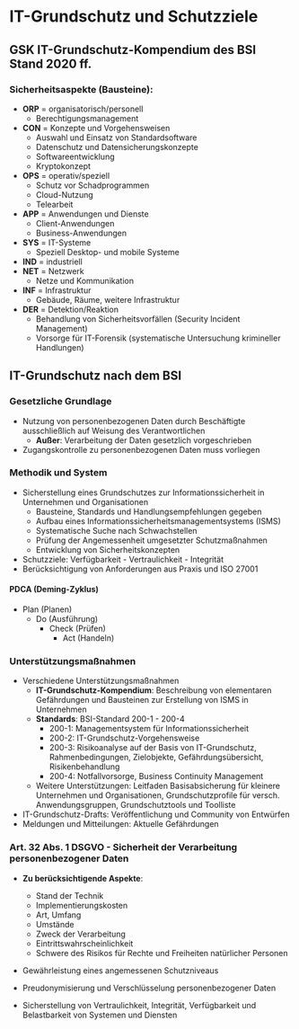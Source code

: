 # IT-Grundschutz und Schutzziele

## GSK IT-Grundschutz-Kompendium des BSI Stand 2020 ff.

### Sicherheitsaspekte (Bausteine):
- **ORP** = organisatorisch/personell
  - Berechtigungsmanagement
- **CON** = Konzepte und Vorgehensweisen
  - Auswahl und Einsatz von Standardsoftware
  - Datenschutz und Datensicherungskonzepte
  - Softwareentwicklung
  - Kryptokonzept
- **OPS** = operativ/speziell
  - Schutz vor Schadprogrammen
  - Cloud-Nutzung
  - Telearbeit
- **APP** = Anwendungen und Dienste
  - Client-Anwendungen
  - Business-Anwendungen
- **SYS** = IT-Systeme
  - Speziell Desktop- und mobile Systeme
- **IND** = industriell
- **NET** = Netzwerk
  - Netze und Kommunikation
- **INF** = Infrastruktur
  - Gebäude, Räume, weitere Infrastruktur
- **DER** = Detektion/Reaktion
  - Behandlung von Sicherheitsvorfällen (Security Incident Management)
  - Vorsorge für IT-Forensik (systematische Untersuchung krimineller Handlungen)


## IT-Grundschutz nach dem BSI

### Gesetzliche Grundlage
- Nutzung von personenbezogenen Daten durch Beschäftigte ausschließlich auf Weisung des Verantwortlichen
  - **Außer**: Verarbeitung der Daten gesetzlich vorgeschrieben
- Zugangskontrolle zu personenbezogenen Daten muss vorliegen

### Methodik und System
- Sicherstellung eines Grundschutzes zur Informationssicherheit in Unternehmen und Organisationen
  - Bausteine, Standards und Handlungsempfehlungen gegeben
  - Aufbau eines Informationssicherheitsmanagementsystems (ISMS)
  - Systematische Suche nach Schwachstellen
  - Prüfung der Angemessenheit umgesetzter Schutzmaßnahmen
  - Entwicklung von Sicherheitskonzepten
- Schutzziele: Verfügbarkeit - Vertraulichkeit - Integrität
- Berücksichtigung von Anforderungen aus Praxis und ISO 27001

#### PDCA (Deming-Zyklus)
- Plan (Planen) 
  - Do (Ausführung) 
    - Check (Prüfen)
      - Act (Handeln)

### Unterstützungsmaßnahmen
- Verschiedene Unterstützungsmaßnahmen
  - **IT-Grundschutz-Kompendium**: Beschreibung von elementaren Gefährdungen und Bausteinen zur Erstellung von ISMS in Unternehmen
  - **Standards**: BSI-Standard 200-1 - 200-4
    - 200-1: Managementsystem für Informationssicherheit
    - 200-2: IT-Grundschutz-Vorgehensweise
    - 200-3: Risikoanalyse auf der Basis von IT-Grundschutz, Rahmenbedingungen, Zielobjekte, Gefährdungsübersicht, Risikenbehandlung
    - 200-4: Notfallvorsorge, Business Continuity Management
  - Weitere Unterstützungen: Leitfaden Basisabsicherung für kleinere Unternehmen und Organisationen, Grundschutzprofile für versch. Anwendungsgruppen, Grundschutztools und Toolliste
- IT-Grundschutz-Drafts: Veröffentlichung und Community von Entwürfen
- Meldungen und Mitteilungen: Aktuelle Gefährdungen

### Art. 32 Abs. 1 DSGVO - Sicherheit der Verarbeitung personenbezogener Daten
- **Zu berücksichtigende Aspekte**: 
  - Stand der Technik
  - Implementierungskosten
  - Art, Umfang
  - Umstände
  - Zweck der Verarbeitung
  - Eintrittswahrscheinlichkeit
  - Schwere des Risikos für Rechte und Freiheiten natürlicher Personen
- Gewährleistung eines angemessenen Schutzniveaus

- Preudonymisierung und Verschlüsselung personenbezogener Daten
- Sicherstellung von Vertraulichkeit, Integrität, Verfügbarkeit und Belastbarkeit von Systemen und Diensten

